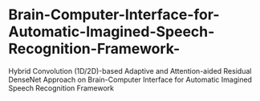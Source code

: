 # Brain-Computer-Interface-for-Automatic-Imagined-Speech-Recognition-Framework-
Hybrid Convolution (1D/2D)-based Adaptive and Attention-aided Residual DenseNet Approach on Brain-Computer Interface for Automatic Imagined Speech Recognition Framework 
